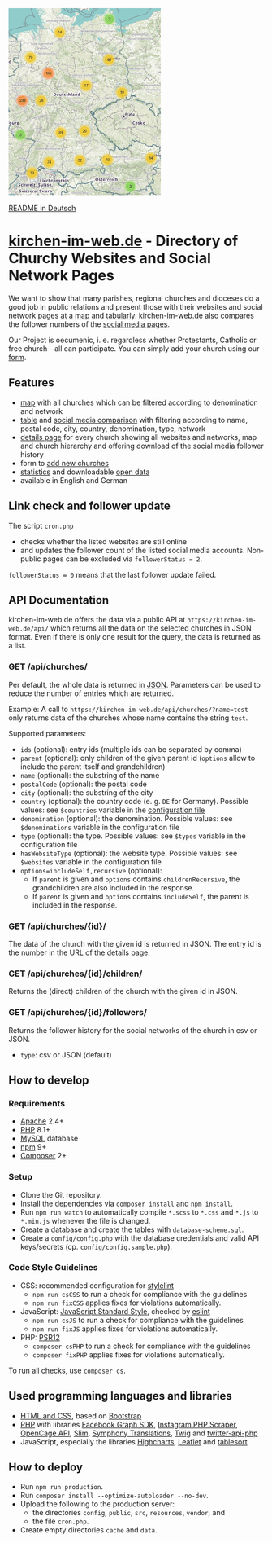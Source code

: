 ﻿![Screenshot](public/images/screenshot.png)

[README in Deutsch](./LIESMICH.md)

# [kirchen-im-web.de](https://kirchen-im-web.de/en/) - Directory of Churchy Websites and Social Network Pages 

We want to show that many parishes, regional churches and dioceses
    do a good job in public relations 
    and present those with their websites and social network pages 
    [at a map](https://kirchen-im-web.de/en/map/) and 
    [tabularly](https://kirchen-im-web.de/en/search/).
kirchen-im-web.de also compares the follower numbers of the
    [social media pages](https://kirchen-im-web.de/en/comparison/).

Our Project is oecumenic, i. e. regardless whether Protestants, Catholic or free church - all can participate.
You can simply add your church using our [form](https://kirchen-im-web.de/en/add/).

## Features
* [map](https://kirchen-im-web.de/en/map/)
    with all churches which can be filtered according to denomination and network
* [table](https://kirchen-im-web.de/en/search/) and [social media comparison](https://kirchen-im-web.de/en/comparison/)
    with filtering according to name, postal code, city, country, denomination, type, network
* [details page](https://kirchen-im-web.de/en/details/1/)
    for every church showing all websites and networks, map and church hierarchy
    and offering download of the social media follower history
* form to [add new churches](https://kirchen-im-web.de/en/add/)
* [statistics](https://kirchen-im-web.de/en/statistics/)
    and downloadable [open data](https://kirchen-im-web.de/en/data/)
* available in English and German

## Link check and follower update
The script `cron.php`
- checks whether the listed websites are still online
- and updates the follower count of the listed social media accounts.
    Non-public pages can be excluded via `followerStatus = 2`.

`followerStatus = 0` means that the last follower update failed.


## API Documentation

kirchen-im-web.de offers the data via a public API at `https://kirchen-im-web.de/api/` which returns all the data on the selected churches in JSON format. Even if there is only one result for the query, the data is returned as a list.

### GET /api/churches/

Per default, the whole data is returned in [JSON](https://www.json.org/).
Parameters can be used to reduce the number of entries which are returned.

Example: A call to `https://kirchen-im-web.de/api/churches/?name=test` only returns data of the churches whose name contains the string `test`.

Supported parameters:

* `ids` (optional):
    entry ids (multiple ids can be separated by comma)
* `parent` (optional):
    only children of the given parent id
    (`options` allow to include the parent itself and grandchildren)
* `name` (optional):
    the substring of the name
* `postalCode` (optional):
    the postal code
* `city` (optional):
    the substring of the city
* `country` (optional):
    the country code (e. g. `DE` for Germany).
	Possible values: see `$countries` variable in the [configuration file](./src/Helpers/Configuration.php)
* `denomination` (optional):
    the denomination.
	Possible values: see `$denominations` variable in the configuration file
* `type` (optional):
    the type.
	Possible values: see `$types` variable in the configuration file
* `hasWebsiteType` (optional):
    the website type.
	Possible values: see `$websites` variable in the configuration file
* `options=includeSelf,recursive` (optional):
    * If `parent` is given and `options` contains `childrenRecursive`,
        the grandchildren are also included in the response.
    * If `parent` is given and `options` contains `includeSelf`,
        the parent is included in the response.

### GET /api/churches/{id}/
The data of the church with the given id is returned in JSON.
The entry id is the number in the URL of the details page.

### GET /api/churches/{id}/children/
Returns the (direct) children of the church with the given id in JSON.

### GET /api/churches/{id}/followers/
Returns the follower history for the social networks of the church in csv or JSON.

* `type`: csv or JSON (default)


## How to develop

### Requirements
* [Apache](https://httpd.apache.org/) 2.4+
* [PHP](https://secure.php.net/) 8.1+
* [MySQL](https://dev.mysql.com/downloads/) database
* [npm](https://www.npmjs.com/) 9+
* [Composer](https://getcomposer.org/) 2+

### Setup
* Clone the Git repository.
* Install the dependencies via `composer install` and `npm install`.
* Run `npm run watch` to automatically compile `*.scss` to `*.css` 
    and `*.js` to `*.min.js` whenever the file is changed.
* Create a database and create the tables with `database-scheme.sql`.
* Create a `config/config.php` with the database credentials and valid API keys/secrets
    (cp. `config/config.sample.php`).

### Code Style Guidelines
- CSS: recommended configuration for [stylelint](https://stylelint.io/)
    - `npm run csCSS` to run a check for compliance with the guidelines
    - `npm run fixCSS` applies fixes for violations automatically.
- JavaScript: [JavaScript Standard Style](https://standardjs.com/rules.html),
    checked by [eslint](https://eslint.org/)
    - `npm run csJS` to run a check for compliance with the guidelines
    - `npm run fixJS` applies fixes for violations automatically.
- PHP: [PSR12](https://www.php-fig.org/psr/psr-12/)
    - `composer csPHP` to run a check for compliance with the guidelines
    - `composer fixPHP` applies fixes for violations automatically.

To run all checks, use `composer cs`.

## Used programming languages and libraries
* [HTML and CSS](https://www.w3.org/standards/webdesign/htmlcss),
    based on [Bootstrap](https://getbootstrap.com/)
* [PHP](https://secure.php.net/) with libraries
    [Facebook Graph SDK](https://github.com/facebookarchive/php-graph-sdk),
    [Instagram PHP Scraper](https://github.com/postaddictme/instagram-php-scraper),
    [OpenCage API](https://github.com/OpenCageData/php-opencage-geocode),
    [Slim](https://www.slimframework.com/),
    [Symphony Translations](https://symfony.com/doc/current/translation.html),
    [Twig](https://twig.symfony.com/)
    and [twitter-api-php](https://github.com/J7mbo/twitter-api-php)
* JavaScript, especially the libraries
    [Highcharts](https://www.highcharts.com/),
    [Leaflet](https://leafletjs.com/) and 
    [tablesort](https://github.com/tristen/tablesort)

## How to deploy
- Run `npm run production`.
- Run `composer install --optimize-autoloader --no-dev`.
- Upload the following to the production server: 
    - the directories `config`, `public`, `src`, `resources`, `vendor`, and
    - the file `cron.php`.
- Create empty directories `cache` and `data`.
